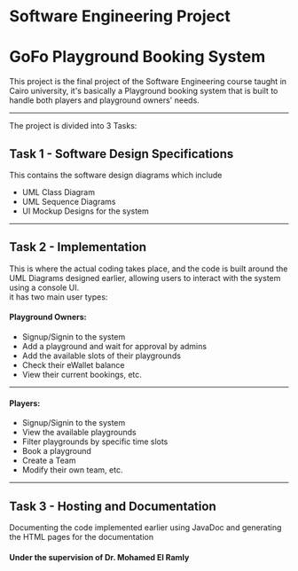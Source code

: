 # Software Engineering Project
# GoFo Playground Booking System
This project is the final project of the Software Engineering course taught in Cairo university, it's basically a
Playground booking system that is built to handle both players and playground owners' needs.
***
The project is divided into 3 Tasks:
## Task 1 - Software Design Specifications
This contains the software design diagrams which include
- UML Class Diagram
- UML Sequence Diagrams
- UI Mockup Designs for the system
***
## Task 2 - Implementation
This is where the actual coding takes place, and the code is built around the UML Diagrams designed earlier, allowing users to interact with the system using a console UI. \
it has two main user types:
#### Playground Owners:
- Signup/Signin to the system
- Add a playground and wait for approval by admins
- Add the available slots of their playgrounds
- Check their eWallet balance
- View their current bookings, etc.
***
#### Players: 
- Signup/Signin to the system
- View the available playgrounds
- Filter playgrounds by specific time slots
- Book a playground
- Create a Team
- Modify their own team, etc.
***
## Task 3 - Hosting and Documentation
Documenting the code implemented earlier using JavaDoc and generating the HTML pages for the documentation

#### Under the supervision of Dr. Mohamed El Ramly
